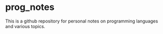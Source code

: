 # prog_notes

This is a github repository for personal notes on programming languages and
various topics. 